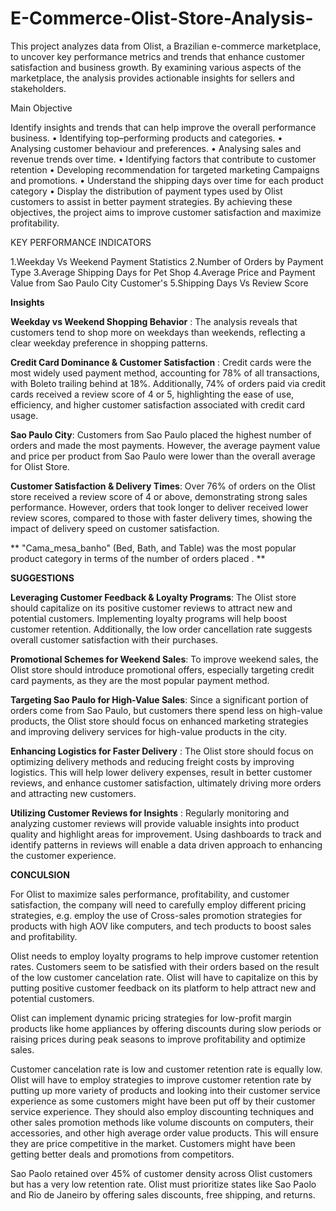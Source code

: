 # E-Commerce-Olist-Store-Analysis-
This project analyzes data from Olist, a Brazilian e-commerce marketplace, to uncover key performance metrics and trends that enhance customer satisfaction and business growth. By examining various aspects of the marketplace, the analysis provides actionable insights for sellers and stakeholders.

Main Objective 

Identify insights and trends that can help improve the
overall performance business.
• Identifying top–performing products and categories.
• Analysing customer behaviour and preferences.
• Analysing sales and revenue trends over time.
• Identifying factors that contribute to customer retention
• Developing recommendation for targeted marketing
Campaigns and promotions.
• Understand the shipping days over time for each product
category
• Display the distribution of payment types used by Olist
customers to assist in better payment strategies.
By achieving these objectives, the project aims to improve
customer satisfaction and maximize profitability.


KEY PERFORMANCE
INDICATORS

1.Weekday Vs Weekend Payment Statistics
2.Number of Orders by Payment Type
3.Average Shipping Days for Pet Shop
4.Average Price and Payment Value from Sao
   Paulo City Customer's
5.Shipping Days Vs Review Score



**Insights**

**Weekday vs Weekend Shopping Behavior**   : The analysis reveals that customers tend to shop more on weekdays than weekends, reflecting a clear weekday preference in shopping patterns.


**Credit Card Dominance & Customer Satisfaction** : Credit cards were the most widely used payment method, accounting for 78% of all transactions, with Boleto trailing behind at 18%. Additionally, 74% of orders 
                                                    paid via credit cards received a review score of 4 or 5, highlighting the ease of use, efficiency, and higher customer satisfaction associated with credit card 
                                                    usage.

**Sao Paulo City**: Customers from Sao Paulo placed the highest number of orders and made the most payments. However, the average payment value and price per product from Sao Paulo were lower than the overall 
                   average for Olist Store.  

**Customer Satisfaction & Delivery Times**: Over 76% of orders on the Olist store received a review score of 4 or above, demonstrating strong sales performance. However, orders that took longer to deliver 
                                            received lower review scores, compared to those with faster delivery times, showing the impact of delivery speed on customer satisfaction.

** "Cama_mesa_banho" (Bed, Bath, and Table) was the most popular product category in terms of the number of orders placed .   **         





**SUGGESTIONS**

**Leveraging Customer Feedback & Loyalty Programs**: The Olist store should capitalize on its positive customer reviews to attract new and potential customers. Implementing loyalty programs will help boost customer retention. Additionally, the low order cancellation rate suggests overall customer satisfaction with their purchases. 

**Promotional Schemes for Weekend Sales**: To improve weekend sales, the Olist store should introduce promotional offers, especially targeting credit card payments, as they are the most popular payment method.


**Targeting Sao Paulo for High-Value Sales**:  Since a significant portion of orders come from Sao Paulo, but customers there spend less on high-value products, the Olist store should focus on enhanced marketing strategies and improving delivery services for high-value products in the city.



**Enhancing Logistics for Faster Delivery** : The Olist store should focus on optimizing delivery methods and reducing freight costs by improving logistics. This will help lower delivery expenses, result in better customer reviews, and enhance customer satisfaction, ultimately driving more orders and attracting new customers.


**Utilizing Customer Reviews for Insights** : Regularly monitoring and analyzing customer reviews will provide valuable insights into product quality and highlight areas for improvement. Using dashboards to track and identify patterns in reviews will enable a data driven approach to enhancing the customer experience.





**CONCULSION**

For Olist to maximize sales performance, profitability, and customer
satisfaction, the company will need to carefully employ different pricing
strategies, e.g. employ the use of Cross-sales promotion strategies for products
with high AOV like computers, and tech products to boost sales and
profitability.


Olist needs to employ loyalty programs to help improve customer retention
rates. Customers seem to be satisfied with their orders based on the result of
the low customer cancelation rate. Olist will have to capitalize on this by
putting positive customer feedback on its platform to help attract new and
potential customers.


Olist can implement dynamic pricing strategies for low-profit margin products
like home appliances by offering discounts during slow periods or raising
prices during peak seasons to improve profitability and optimize sales.

Customer cancelation rate is low and customer retention rate is equally
low. Olist will have to employ strategies to improve customer retention
rate by putting up more variety of products and looking into their
customer service experience as some customers might have been put
off by their customer service experience. They should also employ
discounting techniques and other sales promotion methods like
volume discounts on computers, their accessories, and other high
average order value products. This will ensure they are price competitive
in the market. Customers might have been getting better deals and
promotions from competitors.


Sao Paolo retained over 45% of customer density across Olist customers
but has a very low retention rate. Olist must prioritize states like Sao
Paolo and Rio de Janeiro by offering sales discounts, free shipping, and
returns.




